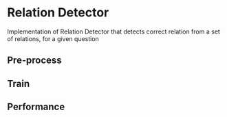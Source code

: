 # Relation Detector
Implementation of Relation Detector that detects correct relation from a set of relations, for a given question 



## Pre-process


## Train

## Performance
